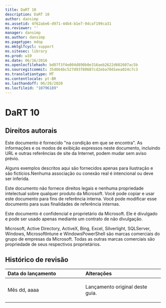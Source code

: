 ```yaml
---
title: DaRT 10
description: DaRT 10
author: dansimp
ms.assetid: 4f62abe6-d971-44b4-b1e7-9dcaf199ca31
ms.reviewer: ''
manager: dansimp
ms.author: dansimp
ms.pagetype: mdop
ms.mktglfcycl: support
ms.sitesec: library
ms.prod: w10
ms.date: 06/16/2016
ms.openlocfilehash: bd07f3f4e004d890b0e316aeb2622d602607ac5b
ms.sourcegitcommit: 354664bc527d93f80687cd2eba70d1eea024c7c3
ms.translationtype: MT
ms.contentlocale: pt-BR
ms.lasthandoff: 06/26/2020
ms.locfileid: "10796189"
---
```

# DaRT 10


## Direitos autorais


Este documento é fornecido "na condição em que se encontra". As informações e os modos de exibição expressos neste documento, incluindo URL e outras referências de site da Internet, podem mudar sem aviso prévio.

Alguns exemplos descritos aqui são fornecidos apenas para ilustração e são fictícios.Nenhuma associação ou conexão real é intencional ou deve ser inferida.

Este documento não fornece direitos legais e nenhuma propriedade intelectual sobre qualquer produto da Microsoft. Você pode copiar e usar este documento para fins de referência interna. Você pode modificar esse documento para suas finalidades de referência internas.

Este documento é confidencial e proprietário da Microsoft. Ele é divulgado e pode ser usado apenas mediante um contrato de não divulgação.



Microsoft, Active Directory, ActiveX, Bing, Excel, Silverlight, SQLServer, Windows, MicrosoftIntune e WindowsPowerShell são marcas comerciais do grupo de empresas da Microsoft. Todas as outras marcas comerciais são propriedade de seus respectivos proprietários.

## Histórico de revisão


<table>
<colgroup>
<col width="50%" />
<col width="50%" />
</colgroup>
<thead>
<tr class="header">
<th align="left">Data do lançamento</th>
<th align="left">Alterações</th>
</tr>
</thead>
<tbody>
<tr class="odd">
<td align="left"><p>Mês dd, aaaa</p></td>
<td align="left"><p>Lançamento original deste guia.</p></td>
</tr>
</tbody>
</table>

 

 

 





